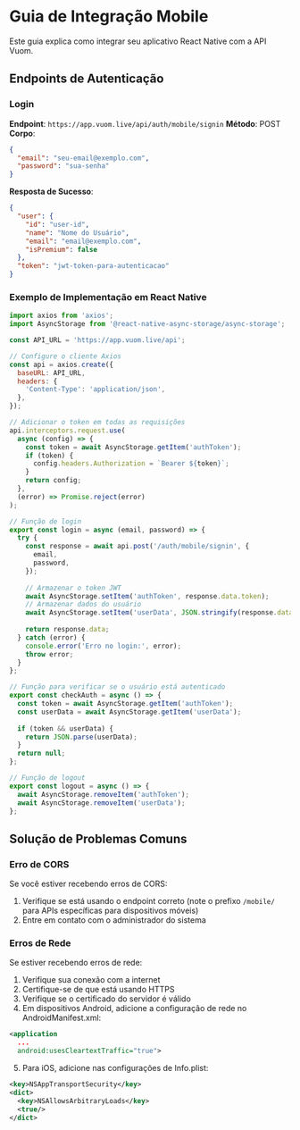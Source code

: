# Guia de Integração Mobile

Este guia explica como integrar seu aplicativo React Native com a API Vuom.

## Endpoints de Autenticação

### Login

**Endpoint**: `https://app.vuom.live/api/auth/mobile/signin`
**Método**: POST
**Corpo**:
```json
{
  "email": "seu-email@exemplo.com",
  "password": "sua-senha"
}
```

**Resposta de Sucesso**:
```json
{
  "user": {
    "id": "user-id",
    "name": "Nome do Usuário",
    "email": "email@exemplo.com",
    "isPremium": false
  },
  "token": "jwt-token-para-autenticacao"
}
```

### Exemplo de Implementação em React Native

```javascript
import axios from 'axios';
import AsyncStorage from '@react-native-async-storage/async-storage';

const API_URL = 'https://app.vuom.live/api';

// Configure o cliente Axios
const api = axios.create({
  baseURL: API_URL,
  headers: {
    'Content-Type': 'application/json',
  },
});

// Adicionar o token em todas as requisições
api.interceptors.request.use(
  async (config) => {
    const token = await AsyncStorage.getItem('authToken');
    if (token) {
      config.headers.Authorization = `Bearer ${token}`;
    }
    return config;
  },
  (error) => Promise.reject(error)
);

// Função de login
export const login = async (email, password) => {
  try {
    const response = await api.post('/auth/mobile/signin', {
      email,
      password,
    });
    
    // Armazenar o token JWT
    await AsyncStorage.setItem('authToken', response.data.token);
    // Armazenar dados do usuário
    await AsyncStorage.setItem('userData', JSON.stringify(response.data.user));
    
    return response.data;
  } catch (error) {
    console.error('Erro no login:', error);
    throw error;
  }
};

// Função para verificar se o usuário está autenticado
export const checkAuth = async () => {
  const token = await AsyncStorage.getItem('authToken');
  const userData = await AsyncStorage.getItem('userData');
  
  if (token && userData) {
    return JSON.parse(userData);
  }
  return null;
};

// Função de logout
export const logout = async () => {
  await AsyncStorage.removeItem('authToken');
  await AsyncStorage.removeItem('userData');
};
```

## Solução de Problemas Comuns

### Erro de CORS

Se você estiver recebendo erros de CORS:

1. Verifique se está usando o endpoint correto (note o prefixo `/mobile/` para APIs específicas para dispositivos móveis)
2. Entre em contato com o administrador do sistema

### Erros de Rede

Se estiver recebendo erros de rede:

1. Verifique sua conexão com a internet
2. Certifique-se de que está usando HTTPS
3. Verifique se o certificado do servidor é válido
4. Em dispositivos Android, adicione a configuração de rede no AndroidManifest.xml:

```xml
<application
  ...
  android:usesCleartextTraffic="true">
```

5. Para iOS, adicione nas configurações de Info.plist:

```xml
<key>NSAppTransportSecurity</key>
<dict>
  <key>NSAllowsArbitraryLoads</key>
  <true/>
</dict>
``` 